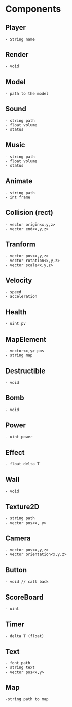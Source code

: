 # Components

## Player
	- String name
## Render
    - void
## Model
    - path to the model
## Sound
	- string path
	- float volume
	- status
## Music
	- string path
	- float volume
	- status
## Animate
	- string path
	- int frame
## Collision (rect)
	- vector origin<x,y,z>
	- vector end<x,y,z>
## Tranform
	- vector pos<x,y,z>
	- vector rotation<x,y,z>
	- vector scale<x,y,z>
## Velocity
	- speed
	- acceleration
## Health
	- uint pv
## MapElement
    - vector<x,y> pos
	- string map
## Destructible
	- void
## Bomb
	- void
## Power
	- uint power
## Effect
    - float delta T
## Wall
    - void
## Texture2D
	- string path
	- vector pos<x, y>
## Camera
    - vector pos<x,y,z>
    - vector orientation<x,y,z>
## Button
    - void // call back
## ScoreBoard
    - uint
## Timer
    - delta T (float)
## Text
    - font path
    - string text
	- vector pos<x,y>
## Map
    -string path to map


